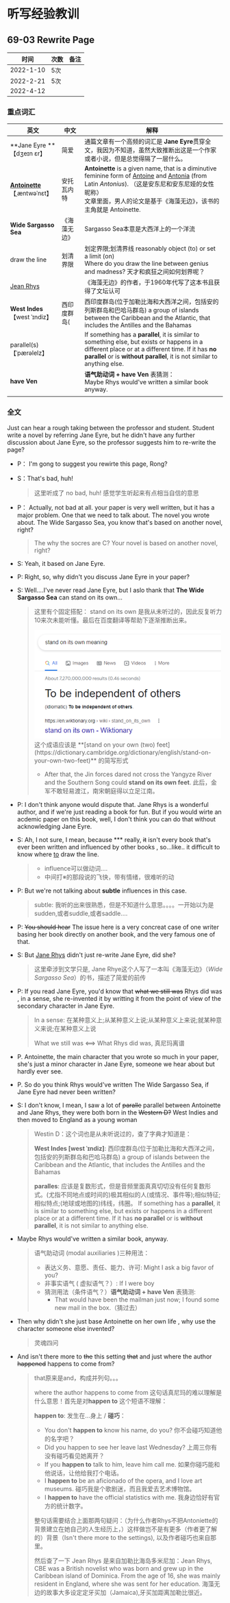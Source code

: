 # 听写经验教训





## 69-03 Rewrite Page



| 时间      | 次数 | 备注 |
| --------- | ---- | ---- |
| 2022-1-10 | 5次  |      |
| 2022-2-21 | 5次  |      |
| 2022-4-12 |      |      |



### 重点词汇

| 英文                                                         | 中文         | 解释                                                         |
| ------------------------------------------------------------ | ------------ | ------------------------------------------------------------ |
| **Jane Eyre **                   <br />【dʒeɪn ɛr】          | 简爱         | 通篇文章有一个高频的词汇是 **Jane Eyre**贯穿全文，我因为不知道，虽然大致推断出这是一个作家或者小说，但是总觉得隔了一层什么。 |
| **[Antoinette](https://en.wikipedia.org/wiki/Antoinette)**<br />【ˌæntwəˈnɛt】 | 安托瓦内特   | **Antoinette** is a given name, that is a diminutive feminine form of [Antoine](https://en.wikipedia.org/wiki/Antoine) and [Antonia](https://en.wikipedia.org/wiki/Antonia_(name)) (from Latin *Antonius*). （这是安东尼和安东尼娅的女性昵称）<br />文章里面，男人的论文是基于《海藻无边》，该书的主角就是 Antoinette. |
| **Wide Sargasso Sea**                                        | 《海藻无边》 | Sargasso Sea本意是大西洋上的一个洋流                         |
| draw the line                                                | 划清界限     | 划定界限;划清界线 reasonably object (to) or set a limit (on)<br />Where do you draw the line between genius and madness? 天才和疯狂之间如何划界呢？ |
| [Jean Rhys](https://www.google.com.hk/search?newwindow=1&sxsrf=APq-WBtgXlWP7VAug_myPMZ6vbU5LfBPPA:1649753208845&q=Jean+Rhys&stick=H4sIAAAAAAAAAOPgE-LUz9U3MM5ILypQ4gAxC02Ny7RkspOt9JPy87P1y4syS0pS8-LL84uyrRJLSzLyixaxcnqlJuYpBGVUFu9gZdzFzsTBAAAzT39XSQAAAA&sa=X&ved=2ahUKEwjRkOvPkY73AhVEplYBHcVVD7EQmxMoAXoECHIQAw) |              | 《海藻无边》的作者，于1960年代写了这本书且获得了文坛认可     |
| **West Indes** 【west ˈɪndiz】                               | 西印度群岛(  | 西印度群岛(位于加勒比海和大西洋之间，包括安的列斯群岛和巴哈马群岛) a group of islands between the Caribbean and the Atlantic, that includes the Antilles and the Bahamas |
| parallel(s)<br />【ˈpærəlelz】                               |              | If something has a **parallel**, it is similar to something else, but exists or happens in a different place or at a different time. If it has **no parallel** or is **without parallel**, it is not similar to anything else. |
| **have Ven**                                                 |              | **语气助动词 + have Ven** 表猜测：<br />Maybe Rhys would've written a similar book anyway. |
|                                                              |              |                                                              |



### 全文

Just can hear a rough taking between the professor and student. Student write a novel by referring Jane Eyre, but he didn't have any further discussion about Jane Eyre, so the professor suggests him to re-write the page?



- P： I'm gong to suggest you rewirte this page, Rong?

- S：That's bad, huh! 

  > 这里听成了 no bad, huh! 感觉学生听起来有点相当自信的意思

- P： Actually, not bad at all. your paper is very well written, but it has a major problem. One that we need to talk about. The novel you wrote about.  The Wide Sargasso Sea, you know that's based on another novel, right?

  > The why the socres are C? Your novel is based on another novel, right?

- S: Yeah, it based on Jane Eyre. 

- P: Right, so, why didn't you discuss Jane Eyre in your paper?

- S: Well....I've never read Jane Eyre, but I aslo thank that  **The Wide Sargasso Sea**  can stand on its own... 

  > 这里有个固定搭配： stand on its own 是我从未听过的，因此反复听力10来次未能听懂。最后在百度翻译等帮助下逐渐推断出来。 
  >
  > <img src="./img/image-20220221172955822.png" alt="image-20220221172955822" style="zoom: 80%;" />
  > 这个成语应该是  **[stand on your own (two) feet](https://dictionary.cambridge.org/dictionary/english/stand-on-your-own-two-feet)**  的简写形式
  >
  > - After that, the Jin forces dared not cross the Yangyze River and the Southern Song could **stand on its own feet**.  此后，金军不敢轻易渡江，南宋朝庭得以立足江南。

- P: I don't think anyone would dispute that. Jane Rhys is a wonderful author, and if we're just reading a book for fun. But if you would wirte an acdemic paper on this book, well, I don't think you can do that without acknowledging Jane Eyre.

- S: Ah, I not sure, I mean, because \*** really,  ~~it~~ isn't every book that's ever been written and influenced by other books , so...like.. it difficult to know where <u>to</u> draw the line. 

  > - influence可以做动词....
  > - 中间打※的那段说的飞快，带有情绪，很难听的动

- P: But we're not talking about **subtle** influences in this case.

  > subtle: 我听的出来很熟悉，但是不知道什么意思。。。。一开始以为是sudden,或者suddle,或者saddle....

- P: ~~You should hear~~ The issue here is a very concreat case of one writer basing her book directly on another book, and the very famous one of that.

- S: But [Jane Rhys](https://en.wikipedia.org/wiki/Jean_Rhys) didn't just re-write  Jane Eyre, did she?

  > 这里牵涉到文学只是, Jane Rhye这个人写了一本叫《海藻无边》（*Wide Sargasso Sea*）的书，描述了简爱的前传

- P: If you read Jane Eyre, you'd know that ~~what we still was~~ Rhys did was , in a sense, she re-invented it by writting it from the point of view of the secondary character in Jane Eyre.

  > In a sense: 在某种意义上;从某种意义上说;从某种意义上来说;就某种意义来说;在某种意义上说
  >
  > What we still was <==> What Rhys did was, 真尼玛离谱

- P. Antoinette, the main character that you wrote so much in your paper, she's just a minor character in Jane Eyre, someone we hear about but hardly ever see.

- P. So do you think Rhys would've written The Wide Sargasso Sea, if Jane Eyre had never been written?

- S: I don't know, I mean, I saw a lot of ~~paralle~~ parallel between Antoinette and Jane Rhys, they were both born in the ~~Western D?~~  West Indies  and then moved to England as a young woman

  > Westin D：这个词也是从未听说过的，查了字典才知道是：
  >
  > **West Indes [west ˈɪndiz]**: 西印度群岛(位于加勒比海和大西洋之间，包括安的列斯群岛和巴哈马群岛) a group of islands between the Caribbean and the Atlantic, that includes the Antilles and the Bahamas
  >
  > **paralles**: 应该是复数形式，但是音频里面真真切切没有任何复数形式。(尤指不同地点或时间的)极其相似的人(或情况、事件等);相似特征;相似特点;(地球或地图的)纬线，纬圈。 If something has a **parallel**, it is similar to something else, but exists or happens in a different place or at a different time. If it has **no parallel** or is **without parallel**, it is not similar to anything else.

- Maybe Rhys would've written a similar book, anyway. 

  > 语气助动词 (modal auxiliaries )三种用法：
  >
  > - 表达义务、意愿、责任、能力、许可: Might I ask a big favor of you?
  > - 非事实语气 ( 虚拟语气？）: If I were boy
  > - 猜测用法（条件语气？）**语气助动词 + have Ven** 表猜测: 
  >   - That would have been the mailman just now; I found some new mail in the box.（猜过去）

- Then why didn't she just base Antoinette on her own life , why use the character someone else invented?

  > 灵魂四问

- And isn't there more to ~~the~~ this setting ~~that~~ and just where the author ~~happened~~ happens to come from?

  > that原来是and，构成并列句。。。
  >
  > where the author happens to come from 这句话真尼玛的难以理解是什么意思！首先是对**happen to** 这个短语不理解：
  >
  > **happen to**: 发生在…身上 / **碰巧**：
  >
  > - You don't **happen to** know his name, do you?  你不会碰巧知道他的名字吧？
  > - Did you happen to see her leave last Wednesday? 上周三你有没有碰巧看见她离开？
  > - If you **happen to** talk to him, leave him call me. 如果你碰巧能和他说话，让他给我打个电话。
  > - I **happen to** be an aficionado of the opera, and I love art museums.  碰巧我是个歌剧迷，而且我爱去艺术博物馆。
  > - I **happen to** have the official statistics with me. 我身边恰好有官方的统计数字。
  >
  > 整句话需要结合上面那两句疑问：（为什么作者Rhys不把Antoniette的背景建立在她自己的人生经历上，）这样做岂不是有更多（作者更了解的）背景（Isn't there more to the settings), 以及作者碰巧也来自那里。
  >
  > 然后查了一下  Jean Rhys 是来自加勒比海岛多米尼加：Jean Rhys, CBE was a British novelist who was born and grew up in the Caribbean island of Dominica. From the age of 16, she was mainly resident in England, where she was sent for her education. 海藻无边的故事大多设定定牙买加（Jamaica),牙买加距离加勒比很近。
